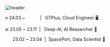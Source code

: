 ![header](https://capsule-render.vercel.app/api?type=rect&color=auto&height=300&section=header&textBg=true&text=%20@newdoin%20&fontSize=60&desc=Cloud%20Engineer&descAlignY=80%&descSize=44&)

<p>🔛 24.03 ~ &nbsp;&nbsp;&nbsp;&nbsp;&nbsp;&nbsp;&nbsp;&nbsp;&nbsp;&nbsp;&nbsp;|&nbsp;&nbsp; GTPlus, Cloud Engineer 🖥️</p>
<p>🔚 23.05 ~ 23.11&nbsp;&nbsp;|&nbsp;&nbsp; Deep-AI, AI Researcher 📝</p>
<p>&nbsp;&nbsp;&nbsp;&nbsp;&nbsp;&nbsp;23.02 ~ 23.04&nbsp;&nbsp;|&nbsp;&nbsp;SpacePort, Data Scientist 🧪</p>
